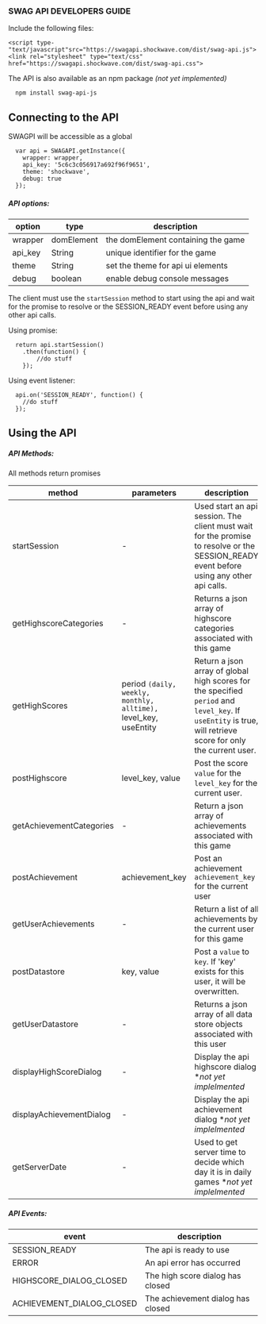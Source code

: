 ### SWAG API DEVELOPERS GUIDE

Include the following files:

```
<script type-"text/javascript"src="https://swagapi.shockwave.com/dist/swag-api.js">
<link rel="stylesheet" type="text/css" href="https://swagapi.shockwave.com/dist/swag-api.css">
```

The API is also available as an npm package _(not yet implemented)_

```
  npm install swag-api-js
```

## Connecting to the API

SWAGPI will be accessible as a global

```
  var api = SWAGAPI.getInstance({
    wrapper: wrapper,
    api_key: '5c6c3c056917a692f96f9651',
    theme: 'shockwave',
    debug: true
  });
```

##### API options:

| option        | type           | description  |
| ------------- | ------------- | ----- |
|wrapper|domElement|the domElement containing the game
|api_key|String|unique identifier for the game
|theme|String|set the theme for api ui elements
|debug|boolean|enable debug console messages

 The client must use the `startSession` method to start using the api and wait for the promise to resolve or the SESSION_READY event before using any other api calls.

Using promise:
```
  return api.startSession()
    .then(function() {
        //do stuff
    });
```

Using event listener:
```
  api.on('SESSION_READY', function() {
    //do stuff
  });
```

## Using the API

#####  API Methods:

All methods return promises

| method        | parameters           |  description |
| ------------- | ------------- | ----- |
| startSession| - | Used start an api session.  The client must wait for the promise to resolve or the SESSION_READY event before using any other api calls.
|getHighscoreCategories| - | Returns a json array of highscore categories associated with this game
|getHighScores| period `(daily, weekly, monthly, alltime),` level_key, useEntity | Return a json array of global high scores for the specified `period` and `level_key`.  If `useEntity` is true, will retrieve score for only the current user.
|postHighscore| level_key, value | Post the score `value` for the `level_key` for the current user.
|getAchievementCategories| - | Return a json array of achievements associated with this game
|postAchievement| achievement_key | Post an achievement `achievement_key` for the current user
|getUserAchievements| - | Return a list of all achievements by the current user for this game
|postDatastore| key, value | Post a `value` to `key`.  If 'key' exists for this user, it will be overwritten.
|getUserDatastore| - | Returns a json array of all data store objects associated with this user
|displayHighScoreDialog | - | Display the api highscore dialog *_not yet implelmented_
|displayAchievementDialog | - | Display the api achievement dialog *_not yet implelmented_
|getServerDate | - | Used to get server time to decide which day it is in daily games *_not yet implelmented_

#####  API Events:

| event        | description |
| ------------- | ------------- |
| SESSION_READY | The api is ready to use
| ERROR | An api error has occurred
| HIGHSCORE_DIALOG_CLOSED | The high score dialog has closed
| ACHIEVEMENT_DIALOG_CLOSED | The achievement dialog has closed
